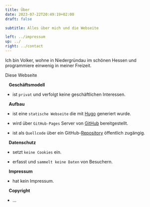 ```yaml
---
title: Über
date: 2023-07-22T20:49:19+02:00
draft: false

subtitle: Alles über mich und die Webseite

left: ../impressum
up: ../
right: ../contact
---
```


Ich bin Volker, wohne in Niedergründau im schönen Hessen und programmiere einwenig in meiner Freizeit. 

Diese Webseite 

&nbsp;&nbsp; **Geschäftsmodell**

* ist `privat` und verfolgt keine geschäftlichen Interessen.


&nbsp;&nbsp; **Aufbau**

* ist eine `statische Webseite` die mit [Hugo][l1] generiert wurde.

* wird über `GitHub-Pages` Server von [GitHub][l2] bereitgestellt.

* ist als `Quellcode` über ein GitHub-[Repository][l3] öffentlich zugängig.


&nbsp;&nbsp; **Datenschutz**

* setzt `keine Cookies` ein. 

* erfasst und `sammelt keine Daten` von Besuchern.


&nbsp;&nbsp; **Impressum**

* hat kein Impressum.


&nbsp;&nbsp; **Copyright**

* ...


<br>

<!-- Links -->
[l1]: https://gohugo.io
[l2]: https://pages.github.com
[l3]: https://github.com/gruendau/einfuehrung-in-swift-und-swiftui/